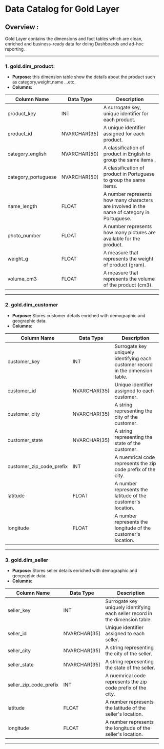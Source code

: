 # Data Catalog for Gold Layer 

## Overview :  
Gold Layer contains the dimensions and fact tables which are clean, enriched and business-ready data for doing Dashboards 
and ad-hoc reporting.
 
   --- 

### 1. **gold.dim_product**:
     
- **Purpose:** this dimension table show the details about the product such as category,weight,name ...etc.
- **Columns:** 
  
  
| Column Name           |  Data Type    |                Description                                                                  |
|-----------------------|---------------|---------------------------------------------------------------------------------------------|
| product_key           |    INT        |  A surrogate key, unique identifier for each product.                                       |
| product_id            | NVARCHAR(35)  |  A unique identifier assigned  for each product.                                            |
| category_english      | NVARCHAR(50)  | A classification of product in English to group the same items .                            |
| category_portuguese   | NVARCHAR(50)  | A classification of product in Portuguese to group the same items.                          |
| name_length           |   FLOAT       |  A number represents how many characters are involved in the name of category in Portuguese.|
| photo_number          |   FLOAT       |  A number represents how many pictures are available for the product.                       |
| weight_g              |   FLOAT       |  A measure that represents the weight of product (gram).                                    |
| volume_cm3            |   FLOAT       |  A measure that represents the volume of the product (cm3).                                 |
	 	 
---

### 2. **gold.dim_customer**
- **Purpose:** Stores customer details enriched with demographic and geographic data.
- **Columns:**

| Column Name               | Data Type     | Description                                                                              |
|---------------------------|---------------|------------------------------------------------------------------------------------------|
| customer_key              | INT           | Surrogate key uniquely identifying each customer record in the dimension table.          |
| customer_id               | NVARCHAR(35)  | Unique identifier assigned to each customer.                                             |
| customer_city             | NVARCHAR(35)  | A string representing the city of the customer.                                          |
| customer_state            | NVARCHAR(35)  | A string representing the state of the customer.                                         |
| customer_zip_code_prefix  | INT           | A nuemrical code represents the zip code prefix of the city.                             |
| latitude                  | FLOAT         | A number represents the latitude of the customer's location.                             |
| longitude                 | FLOAT         | A number represents the longitude of the customer's location.                            |


---

### 3. **gold.dim_seller**
- **Purpose:** Stores seller details enriched with demographic and geographic data.
- **Columns:**

| Column Name               | Data Type     | Description                                                                              |
|---------------------------|---------------|------------------------------------------------------------------------------------------|
| seller_key                | INT           | Surrogate key uniquely identifying each seller record in the dimension table.            |
| seller_id                 | NVARCHAR(35)  | Unique identifier assigned to each seller.                                               |
| seller_city               | NVARCHAR(35)  | A string representing the city of the seller.                                            |
| seller_state              | NVARCHAR(35)  | A string representing the state of the seller.                                           |
| seller_zip_code_prefix    | INT           | A nuemrical code represents the zip code prefix of the city.                             |
| latitude                  | FLOAT         | A number represents the latitude of the seller's location.                               |
| longitude                 | FLOAT         | A number represents the longitude of the seller's location.                              |


---


